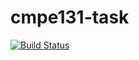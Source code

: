 # cmpe131-task

[![Build Status](https://travis-ci.com/saikiran-sjsu/cmpe131-task.svg?branch=master)](https://travis-ci.com/saikiran-sjsu/cmpe131-task)
